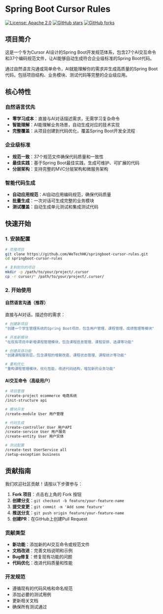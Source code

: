 # Spring Boot Cursor Rules

[![License: Apache 2.0](https://img.shields.io/badge/License-Apache%202.0-blue.svg)](https://opensource.org/licenses/Apache-2.0)
[![GitHub stars](https://img.shields.io/github/stars/WeTechHK/springboot-cursor-rules.svg)](https://github.com/WeTechHK/springboot-cursor-rules/stargazers)
[![GitHub forks](https://img.shields.io/github/forks/WeTechHK/springboot-cursor-rules.svg)](https://github.com/WeTechHK/springboot-cursor-rules/network)

## 项目简介

这是一个专为Cursor AI设计的Spring Boot开发规范体系，包含27个AI交互命令和37个编码规范文件，让AI能够自动生成符合企业级标准的Spring Boot代码。

通过自然语言沟通或简单命令，AI就能理解你的需求并生成高质量的Spring Boot代码，包括项目结构、业务模块、测试代码等完整的企业级应用。

## 核心特性

### 自然语言优先
- **零学习成本**：直接与AI对话描述需求，无需学习复杂命令
- **智能理解**：AI能理解业务场景，自动生成对应的技术实现
- **完整覆盖**：从项目创建到代码优化，覆盖Spring Boot开发全流程

### 企业级标准
- **规范一致**：37个规范文件确保代码质量和一致性
- **最佳实践**：基于Spring Boot最佳实践，生成可维护、可扩展的代码
- **分层架构**：支持完整的MVC分层架构和微服务架构

### 智能代码生成
- **自动应用规范**：AI自动应用编码规范，确保代码质量
- **批量生成**：一次对话可生成完整的业务模块
- **测试覆盖**：自动生成单元测试和集成测试代码

## 快速开始

### 1. 安装配置

```bash
# 克隆项目
git clone https://github.com/WeTechHK/springboot-cursor-rules.git
cd springboot-cursor-rules

# 复制到你的项目
mkdir -p /path/to/your/project/.cursor
cp -r cursor/* /path/to/your/project/.cursor/
```

### 2. 开始使用

#### 自然语言沟通（推荐）

直接与AI对话，描述你的需求：

```bash
# 创建新项目
"创建一个学生管理系统的Spring Boot项目，包含用户管理、课程管理、成绩管理等模块"

# 开发新模块
"在现有项目中新增课程管理模块，包含课程信息管理、课程安排、选课等功能"

# 创建具体功能
"创建课程服务层，包含课程的增删改查、课程状态管理、课程统计等功能"

# 重构优化
"重构课程管理模块，优化性能，改进代码结构，增加新的业务功能"
```

#### AI交互命令（高级用户）

```bash
# 项目管理
/create-project ecommerce 电商系统
/init-structure api

# 模块开发
/create-module User 用户管理

# 代码生成
/create-controller User 用户API
/create-service User 用户服务
/create-entity User 用户实体

# 测试配置
/create-test UserService all
/setup-exception business
```

## 贡献指南

我们欢迎社区贡献！请按以下步骤参与：

1. **Fork 项目**：点击右上角的 Fork 按钮
2. **创建分支**：`git checkout -b feature/your-feature-name`
3. **提交变更**：`git commit -m 'Add some feature'`
4. **推送分支**：`git push origin feature/your-feature-name`
5. **创建PR**：在GitHub上创建Pull Request

### 贡献类型

- **新功能**：添加新的AI交互命令或规范文件
- **文档改进**：完善文档说明和示例
- **Bug修复**：修复现有功能的问题
- **代码优化**：改进代码质量和性能

### 开发规范

- 遵循现有的代码风格和命名规范
- 添加必要的测试用例
- 更新相关文档
- 确保所有测试通过